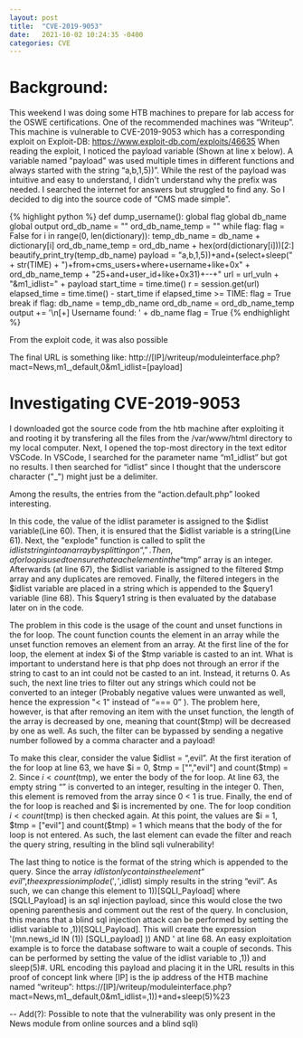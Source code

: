 ```yaml
---
layout: post
title:  "CVE-2019-9053"
date:   2021-10-02 10:24:35 -0400
categories: CVE
---
```


# Background:
This weekend I was doing some HTB machines to prepare for lab access for the OSWE certifications. One of the recommended machines was “Writeup”. This machine is vulnerable to CVE-2019-9053 which has a corresponding exploit on Exploit-DB: https://www.exploit-db.com/exploits/46635
When reading the exploit, I noticed the payload variable (Shown at line x below). A variable named "payload" was used multiple times in different functions and always started with the string “a,b,1,5))”. While the rest of the payload was intuitive and easy to understand, I didn't understand why the prefix was needed. I searched the internet for answers but struggled to find any. So I decided to dig into the source code of “CMS made simple”.

{% highlight python %}
def dump_username():
    global flag
    global db_name
    global output
    ord_db_name = ""
    ord_db_name_temp = ""
    while flag:
        flag = False
        for i in range(0, len(dictionary)):
            temp_db_name = db_name + dictionary[i]
            ord_db_name_temp = ord_db_name + hex(ord(dictionary[i]))[2:]
            beautify_print_try(temp_db_name)
            payload = "a,b,1,5))+and+(select+sleep(" + str(TIME) + ")+from+cms_users+where+username+like+0x" + ord_db_name_temp + "25+and+user_id+like+0x31)+--+"
            url = url_vuln + "&m1_idlist=" + payload
            start_time = time.time()
            r = session.get(url)
            elapsed_time = time.time() - start_time
            if elapsed_time >= TIME:
                flag = True
                break
        if flag:
            db_name = temp_db_name
            ord_db_name = ord_db_name_temp
    output += '\n[+] Username found: ' + db_name
    flag = True
{% endhighlight %}

From the exploit code, it was also possible 

The final URL is something like: http://[IP]/writeup/moduleinterface.php?mact=News,m1_,default,0&m1_idlist=[payload]



# Investigating CVE-2019-9053
I downloaded got the source code from the htb machine after exploiting it and rooting it by transfering all the files from the /var/www/html directory to my local computer. Next, I opened the top-most directory in the text editor VSCode. In VSCode, I searched for the parameter name “m1_idlist” but got no results. I then searched for “idlist” since I thought that the underscore character ("_") might just be a delimiter.


Among the results, the entries from the “action.default.php” looked interesting.


In this code, the value of the idlist parameter is assigned to the $idlist variable(Line 60). Then, it is ensured that the $idlist variable is a string(Line 61). Next, the "explode" function is called to split the $idlist string into an array by splitting on “,”. Then, a for loop is used to ensure that each element in the “$tmp” array is an integer. Afterwards (at line 67), the $idlist variable is assigned to the filtered $tmp array and any duplicates are removed. Finally, the filtered integers in the $idlist variable are placed in a string which is appended to the $query1 variable (line 68). This $query1 string is then evaluated by the database later on in the code.

The problem in this code is the usage of the count and unset functions in the for loop. The count function counts the element in an array while the unset function removes an element from an array. At the first line of the for loop, the element at index $i of the $tmp variable is casted to an int. What is important to understand here is that php does not through an error if the string to cast to an int could not be casted to an int. Instead, it returns 0. As such, the next line tries to filter out any strings which could not be converted to an integer (Probably negative values were unwanted as well, hence the expression "< 1" instead of “=== 0” ). The problem here, however, is that after removing an item with the unset function, the length of the array is decreased by one, meaning that count($tmp) will be decreased by one as well. As such, the filter can be bypassed by sending a negative number followed by a comma character and a payload!

To make this clear, consider the value $idlist = “,evil”. At the first iteration of the for loop at line 63, we have $i = 0,  $tmp = ["","evil"] and count($tmp) = 2. Since $i < count($tmp), we enter the body of the for loop. At line 63, the empty string “” is converted to an integer, resulting in the integer 0. Then, this element is removed from the array since 0 < 1 is true. Finally, the end of the for loop is reached and $i is incremented by one. The for loop condition $i < count($tmp) is then checked again. At this point, the values are  $i = 1,  $tmp = ["evil"] and count($tmp) = 1 which means that the body of the for loop is not entered. As such, the last element can evade the filter and reach the query string, resulting in the blind sqli vulnerability!

The last thing to notice is the format of the string which is appended to the query. Since the array $idlist only contains the element “evil”, the expression implode(',',$idlist) simply results in the string “evil”. As such, we can change this element to 1))[SQLI_Payload] where [SQLI_Payload] is an sql injection payload, since this would close the two opening parenthesis and comment out the rest of the query. In conclusion, this means that a blind sql injection attack can be performed by setting the idlist variable to ,1))[SQLI_Payload]. This will create the expression '(mn.news_id IN (1)) [SQLI_payload] )) AND ' at line 68. An easy exploitation example is to force the database software to wait a couple of seconds. This can be performed by setting the value of the idlist variable to ,1)) and sleep(5)#. URL encoding this payload and placing it in the URL results in this proof of concept link where [IP] is the ip address of the HTB machine named “writeup”: https://[IP]/writeup/moduleinterface.php?mact=News,m1_,default,0&m1_idlist=,1))+and+sleep(5)%23

--
Add(?): Possible to note that the vulnerability was only present in the News module from online sources and a blind sqli)


